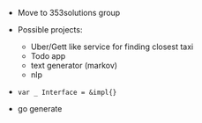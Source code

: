 - Move to 353solutions group
- Possible projects: 
    - Uber/Gett like service for finding closest taxi
    - Todo app
    - text generator (markov)
    - nlp

- `var _ Interface = &impl{}`
- go generate
